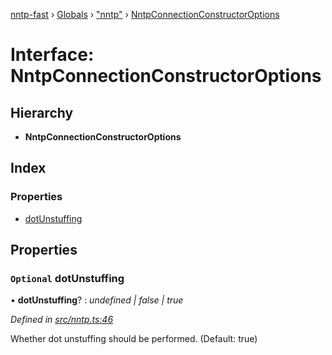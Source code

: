 [nntp-fast](../README.md) › [Globals](../globals.md) › ["nntp"](../modules/_nntp_.md) › [NntpConnectionConstructorOptions](_nntp_.nntpconnectionconstructoroptions.md)

# Interface: NntpConnectionConstructorOptions

## Hierarchy

* **NntpConnectionConstructorOptions**

## Index

### Properties

* [dotUnstuffing](_nntp_.nntpconnectionconstructoroptions.md#optional-dotunstuffing)

## Properties

### `Optional` dotUnstuffing

• **dotUnstuffing**? : *undefined | false | true*

*Defined in [src/nntp.ts:46](https://github.com/DasKraken/nntp-fast/blob/fe1dce3/src/nntp.ts#L46)*

Whether dot unstuffing should be performed. (Default: true)
